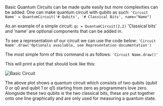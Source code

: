 Basic Quantum Circuits can be made quite easily but more complexities can be added:
One can make quantum circuit with qubits as such:
```'Circuit Name' = QuantumCircuit('# Qubits', '# Classical Bits', name="Name")```

As an example of a simple circuit:
```qc = QuantumCircuit(2,2)```
'Classical bits' and 'name' are optional components that can be added in.

To see a representation of our circuit we can use the code below:
```'Circuit Name'.draw('Optionals available, see Representation documentation')```

The most simple form of this command is as follows:
```'Circuit Name.draw()'```

This will print a plot that should look like this:

![Basic Circuit](BasicCircuit.PNG?raw=true "Optional Title")

The above plot shows a quantum circuit which consists of two qubits (qubit 0 or q0 and qubit 1 or q1) starting from zero as programmers love zero. Alongside these two qubits is the two classical bits, these are put together onto one line graphically and are only used for measuring a quantum state.
